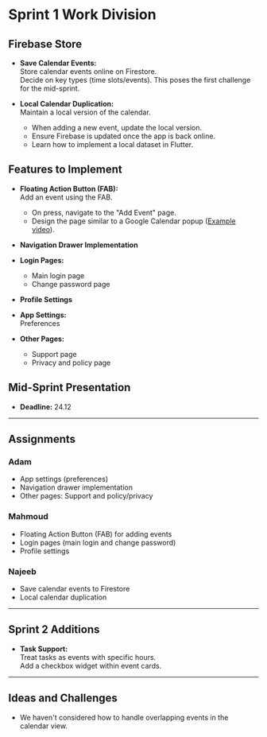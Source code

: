 # Sprint 1 Work Division

## Firebase Store

- **Save Calendar Events:**  
  Store calendar events online on Firestore.  
  Decide on key types (time slots/events). This poses the first challenge for the mid-sprint.

- **Local Calendar Duplication:**  
  Maintain a local version of the calendar.  
  - When adding a new event, update the local version.  
  - Ensure Firebase is updated once the app is back online.  
  - Learn how to implement a local dataset in Flutter.

## Features to Implement

- **Floating Action Button (FAB):**  
  Add an event using the FAB.  
  - On press, navigate to the "Add Event" page.  
  - Design the page similar to a Google Calendar popup ([Example video](https://www.youtube.com/watch?v=Bxs8Zy2O4wk)).

- **Navigation Drawer Implementation**

- **Login Pages:**  
  - Main login page  
  - Change password page  

- **Profile Settings**

- **App Settings:**  
  Preferences  

- **Other Pages:**  
  - Support page  
  - Privacy and policy page  

## Mid-Sprint Presentation
- **Deadline:** 24.12  

---

## Assignments

### Adam
- App settings (preferences)
- Navigation drawer implementation
- Other pages: Support and policy/privacy

### Mahmoud
- Floating Action Button (FAB) for adding events
- Login pages (main login and change password)
- Profile settings



### Najeeb
- Save calendar events to Firestore
- Local calendar duplication


---

## Sprint 2 Additions
- **Task Support:**  
  Treat tasks as events with specific hours.  
  Add a checkbox widget within event cards.

---

## Ideas and Challenges
- We haven't considered how to handle overlapping events in the calendar view.

